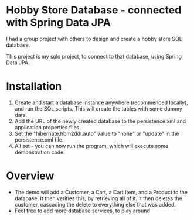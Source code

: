 # Hobby Store Database - connected with Spring Data JPA
I had a group project with others to design and create a hobby store SQL database. 

This project is my solo project, to connect to that database, using Spring Data JPA. 

# Installation
1. Create and start a database instance anywhere (recommended locally), and run the SQL scripts. This will create the tables with some dummy data. 
2. Add the URL of the newly created database to the persistence.xml and application.properties files. 
3. Set the "hibernate.hbm2ddl.auto" value to "none" or "update" in the persistence.xml file.
3. All set - you can now run the program, which will execute some demonstration code. 

# Overview

* The demo will add a Customer, a Cart, a Cart Item, and a Product to the database. It then verifies this, by retrieving all of it. It then deletes the customer, cascading the delete to everything else that was added. 
* Feel free to add more database services, to play around



